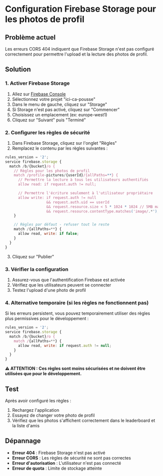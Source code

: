# Configuration Firebase Storage pour les photos de profil

## Problème actuel

Les erreurs CORS 404 indiquent que Firebase Storage n'est pas configuré correctement pour permettre l'upload et la lecture des photos de profil.

## Solution

### 1. Activer Firebase Storage

1. Allez sur [Firebase Console](https://console.firebase.google.com/)
2. Sélectionnez votre projet "ici-ca-pousse"
3. Dans le menu de gauche, cliquez sur "Storage"
4. Si Storage n'est pas activé, cliquez sur "Commencer"
5. Choisissez un emplacement (ex: europe-west1)
6. Cliquez sur "Suivant" puis "Terminé"

### 2. Configurer les règles de sécurité

1. Dans Firebase Storage, cliquez sur l'onglet "Règles"
2. Remplacez le contenu par les règles suivantes :

```javascript
rules_version = '2';
service firebase.storage {
  match /b/{bucket}/o {
    // Règles pour les photos de profil
    match /profile-pictures/{userId}/{allPaths=**} {
      // Permettre la lecture à tous les utilisateurs authentifiés
      allow read: if request.auth != null;

      // Permettre l'écriture seulement à l'utilisateur propriétaire
      allow write: if request.auth != null
                   && request.auth.uid == userId
                   && request.resource.size < 5 * 1024 * 1024 // 5MB max
                   && request.resource.contentType.matches('image/.*');
    }

    // Règles par défaut - refuser tout le reste
    match /{allPaths=**} {
      allow read, write: if false;
    }
  }
}
```

3. Cliquez sur "Publier"

### 3. Vérifier la configuration

1. Assurez-vous que l'authentification Firebase est activée
2. Vérifiez que les utilisateurs peuvent se connecter
3. Testez l'upload d'une photo de profil

### 4. Alternative temporaire (si les règles ne fonctionnent pas)

Si les erreurs persistent, vous pouvez temporairement utiliser des règles plus permissives pour le développement :

```javascript
rules_version = '2';
service firebase.storage {
  match /b/{bucket}/o {
    match /{allPaths=**} {
      allow read, write: if request.auth != null;
    }
  }
}
```

**⚠️ ATTENTION : Ces règles sont moins sécurisées et ne doivent être utilisées que pour le développement.**

## Test

Après avoir configuré les règles :

1. Rechargez l'application
2. Essayez de changer votre photo de profil
3. Vérifiez que les photos s'affichent correctement dans le leaderboard et la liste d'amis

## Dépannage

- **Erreur 404** : Firebase Storage n'est pas activé
- **Erreur CORS** : Les règles de sécurité ne sont pas correctes
- **Erreur d'autorisation** : L'utilisateur n'est pas connecté
- **Erreur de quota** : Limite de stockage atteinte
